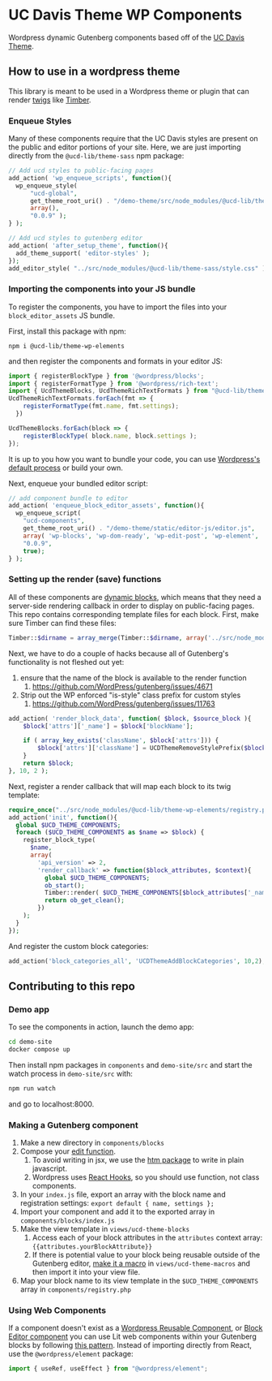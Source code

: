 # UC Davis Theme WP Components

Wordpress dynamic Gutenberg components based off of the [UC Davis Theme](https://github.com/ucd-library/ucdlib-theme). 

## How to use in a wordpress theme
This library is meant to be used in a Wordpress theme or plugin that can render [twigs](https://twig.symfony.com/) like [Timber](https://upstatement.com/timber/).

### Enqueue Styles
Many of these components require that the UC Davis styles are present on the public and editor portions of your site. Here, we are just importing directly from the `@ucd-lib/theme-sass` npm package:

```php
// Add ucd styles to public-facing pages
add_action( 'wp_enqueue_scripts', function(){
  wp_enqueue_style( 
      "ucd-global", 
      get_theme_root_uri() . "/demo-theme/src/node_modules/@ucd-lib/theme-sass/style.css", 
      array(), 
      "0.0.9" );
} );

// Add ucd styles to gutenberg editor
add_action( 'after_setup_theme', function(){
  add_theme_support( 'editor-styles' );
});
add_editor_style( "../src/node_modules/@ucd-lib/theme-sass/style.css" );
```

### Importing the components into your JS bundle
To register the components, you have to import the files into your `block_editor_assets` JS bundle.

First, install this package with npm:
```
npm i @ucd-lib/theme-wp-elements
```
and then register the components and formats in your editor JS:
```javascript
import { registerBlockType } from '@wordpress/blocks';
import { registerFormatType } from '@wordpress/rich-text';
import { UcdThemeBlocks, UcdThemeRichTextFormats } from "@ucd-lib/theme-wp-elements";
UcdThemeRichTextFormats.forEach(fmt => {
    registerFormatType(fmt.name, fmt.settings);
  })

UcdThemeBlocks.forEach(block => {
    registerBlockType( block.name, block.settings );
});
```

It is up to you how you want to bundle your code, you can use [Wordpress's default process](https://developer.wordpress.org/block-editor/reference-guides/packages/packages-scripts/) or build your own.

Next, enqueue your bundled editor script:

```php
// add component bundle to editor
add_action( 'enqueue_block_editor_assets', function(){
  wp_enqueue_script(
    "ucd-components", 
    get_theme_root_uri() . "/demo-theme/static/editor-js/editor.js", 
    array( 'wp-blocks', 'wp-dom-ready', 'wp-edit-post', 'wp-element', 'wp-editor', 'wp-rich-text' ), 
    "0.0.9", 
    true);
} );
```

### Setting up the render (save) functions
All of these components are [dynamic blocks](https://developer.wordpress.org/block-editor/how-to-guides/block-tutorial/creating-dynamic-blocks/), which means that they need a server-side rendering callback in order to display on public-facing pages. This repo contains corresponding template files for each block. First, make sure Timber can find these files:
```php
Timber::$dirname = array_merge(Timber::$dirname, array('../src/node_modules/@ucd-lib/theme-wp-elements/views'));
```
Next, we have to do a couple of hacks because all of Gutenberg's functionality is not fleshed out yet:
1. ensure that the name of the block is available to the render function
   1. https://github.com/WordPress/gutenberg/issues/4671
2. Strip out the WP enforced "is-style" class prefix for custom styles
   1. https://github.com/WordPress/gutenberg/issues/11763 
```php
add_action( 'render_block_data', function( $block, $source_block ){
	$block['attrs']['_name'] = $block['blockName'];

    if ( array_key_exists('className', $block['attrs'])) {
        $block['attrs']['className'] = UCDThemeRemoveStylePrefix($block['blockName'], $block['attrs']['className']);
    }
	return $block;
}, 10, 2 );
```
Next, register a render callback that will map each block to its twig template:
```php
require_once("../src/node_modules/@ucd-lib/theme-wp-elements/registry.php");
add_action('init', function(){
  global $UCD_THEME_COMPONENTS;
  foreach ($UCD_THEME_COMPONENTS as $name => $block) {
    register_block_type(
      $name, 
      array(
        'api_version' => 2, 
        'render_callback' => function($block_attributes, $context){
          global $UCD_THEME_COMPONENTS;
          ob_start();
          Timber::render( $UCD_THEME_COMPONENTS[$block_attributes['_name']]['twig'], array("attributes" => $block_attributes) );
          return ob_get_clean();
        })
    );
  }
});
```
And register the custom block categories:
```php
add_action('block_categories_all', 'UCDThemeAddBlockCategories', 10,2);
```

## Contributing to this repo
### Demo app
To see the components in action, launch the demo app:
```bash
cd demo-site
docker compose up
```
Then install npm packages in `components` and `demo-site/src` and start the watch process in `demo-site/src` with:
``` bash 
npm run watch
```
and go to localhost:8000.

### Making a Gutenberg component
1. Make a new directory in `components/blocks`
2. Compose your [edit function](https://developer.wordpress.org/block-editor/reference-guides/block-api/block-edit-save/#edit).
   1. To avoid writing in jsx, we use the [htm package](https://www.npmjs.com/package/htm) to write in plain javascript.
   2. Wordpress uses [React Hooks](https://reactjs.org/docs/hooks-overview.html), so you should use function, not class components.
3. In your `index.js` file, export an array with the block name and registration settings: `export default { name, settings };`
4. Import your component and add it to the exported array in `components/blocks/index.js`
5. Make the view template in `views/ucd-theme-blocks`
   1. Access each of your block attributes in the `attributes` context array: `{{attributes.yourBlockAttribute}}`
   2. If there is potential value to your block being reusable outside of the Gutenberg editor, [make it a macro](https://twig.symfony.com/doc/3.x/tags/macro.html) in `views/ucd-theme-macros` and then import it into your view file.
6. Map your block name to its view template in the `$UCD_THEME_COMPONENTS` array in `components/registry.php`

### Using Web Components
If a component doesn't exist as a  [Wordpress Reusable Component](https://developer.wordpress.org/block-editor/reference-guides/components/), or [Block Editor component](https://github.com/WordPress/gutenberg/tree/trunk/packages/block-editor/src/components) you can use Lit web components within your Gutenberg blocks by following [this pattern](https://www.tderflinger.com/en/litelement-react-app). Instead of importing directly from React, use the `@wordpress/element` package:
```javascript
import { useRef, useEffect } from "@wordpress/element";
```
